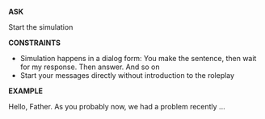 __ASK__

Start the simulation

__CONSTRAINTS__

* Simulation happens in a dialog form: You make the sentence, then wait for my response. Then answer. And so on
* Start your messages directly without introduction to the roleplay

__EXAMPLE__

Hello, Father. As you probably now, we had a problem recently ...
